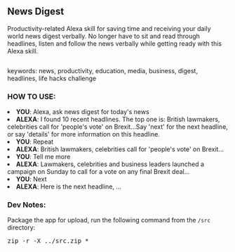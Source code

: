 News Digest
---

Productivity-related Alexa skill for saving time and receiving your daily world news digest verbally. No longer have to sit and read through headlines, listen and follow the news verbally while getting ready with this Alexa skill.



<!-- Skill logo here -->
<img src=""/>

keywords:
 news, productivity, education, media, business, digest, headlines, life hacks challenge

### HOW TO USE:
<p>
<li><b>YOU</b>: Alexa, ask news digest for today's news</li>
<li><b>ALEXA</b>: I found 10 recent headlines. The top one is: British lawmakers, celebrities call for 'people's vote' on Brexit...Say 'next' for the next headline, or say 'details' for more information on this headline.</li>
<li><b>YOU</b>: Repeat</li>
<li><b>ALEXA</b>: British lawmakers, celebrities call for 'people's vote' on Brexit...</li>
<li><b>YOU</b>: Tell me more</li>
<li><b>ALEXA</b>: Lawmakers, celebrities and business leaders launched a campaign on Sunday to call for a vote on any final Brexit deal...</li>
<li><b>YOU</b>: Next</li>
<li><b>ALEXA</b>: Here is the next headline, ...</li>
</p>

### Dev Notes:

Package the app for upload, run the following command from the `/src` directory:
<pre>
zip -r -X ../src.zip *
</pre>

